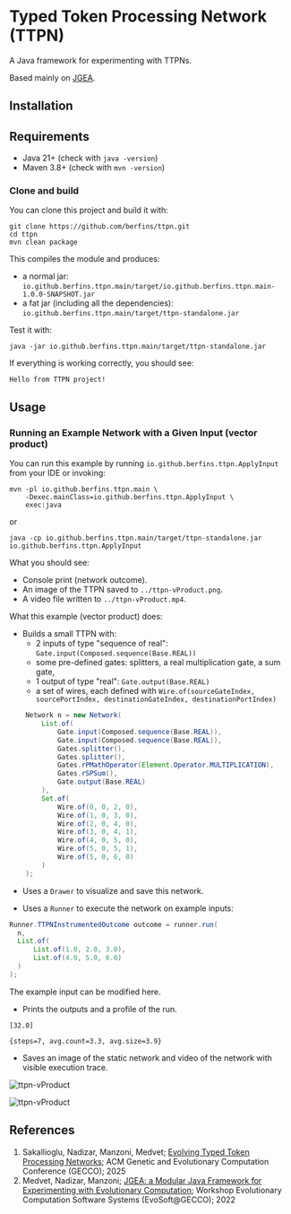 # Typed Token Processing Network (TTPN)

A Java framework for experimenting with TTPNs.

Based mainly on [JGEA](https://github.com/ericmedvet/jgea).

## Installation

## Requirements

- Java 21+ (check with `java -version`)
- Maven 3.8+ (check with `mvn -version`)

### Clone and build

You can clone this project and build it with:
```shell
git clone https://github.com/berfins/ttpn.git
cd ttpn
mvn clean package
```

This compiles the module and produces:
- a normal jar: `io.github.berfins.ttpn.main/target/io.github.berfins.ttpn.main-1.0.0-SNAPSHOT.jar`
- a fat jar (including all the dependencies): `io.github.berfins.ttpn.main/target/ttpn-standalone.jar`

Test it with:
```shell
java -jar io.github.berfins.ttpn.main/target/ttpn-standalone.jar
```

If everything is working correctly, you should see:
```
Hello from TTPN project!
```

## Usage

### Running an Example Network with a Given Input (vector product)

You can run this example by running ```io.github.berfins.ttpn.ApplyInput``` from your IDE or invoking:
```shell
mvn -pl io.github.berfins.ttpn.main \
    -Dexec.mainClass=io.github.berfins.ttpn.ApplyInput \
    exec:java
   ```
or
```shell
java -cp io.github.berfins.ttpn.main/target/ttpn-standalone.jar io.github.berfins.ttpn.ApplyInput
```

What you should see:
- Console print (network outcome).
- An image of the TTPN saved to `../ttpn-vProduct.png`.
- A video file written to `../ttpn-vProduct.mp4`.

What this example (vector product) does:

- Builds a small TTPN with:
  - 2 inputs of type "sequence of real": `Gate.input(Composed.sequence(Base.REAL))`
  - some pre-defined gates: splitters, a real multiplication gate, a sum gate,
  - 1 output of type "real": `Gate.output(Base.REAL)`
  - a set of wires, each defined with `Wire.of(sourceGateIndex, sourcePortIndex, destinationGateIndex, destinationPortIndex)`
```java
    Network n = new Network(
        List.of(
            Gate.input(Composed.sequence(Base.REAL)),
            Gate.input(Composed.sequence(Base.REAL)),
            Gates.splitter(),
            Gates.splitter(),
            Gates.rPMathOperator(Element.Operator.MULTIPLICATION),
            Gates.rSPSum(),
            Gate.output(Base.REAL)
        ),
        Set.of(
            Wire.of(0, 0, 2, 0),
            Wire.of(1, 0, 3, 0),
            Wire.of(2, 0, 4, 0),
            Wire.of(3, 0, 4, 1),
            Wire.of(4, 0, 5, 0),
            Wire.of(5, 0, 5, 1),
            Wire.of(5, 0, 6, 0)
        )
    );
```
- Uses a `Drawer` to visualize and save this network.

- Uses a `Runner` to execute the network on example inputs:
```java
Runner.TTPNInstrumentedOutcome outcome = runner.run(
  n,
  List.of(
      List.of(1.0, 2.0, 3.0),
      List.of(4.0, 5.0, 6.0)
  )
);
```
The example input can be modified here.

- Prints the outputs and a profile of the run.

```[32.0]```

```{steps=7, avg.count=3.3, avg.size=3.9}```


- Saves an image of the static network and video of the network with visible execution trace. 

![ttpn-vProduct](assets/images/ttpn-vProduct.png)


![ttpn-vProduct](assets/images/ttpn-vProduct.gif)



## References
1. <a name="2025-ttpn"></a> Sakallioglu, Nadizar, Manzoni, Medvet; [Evolving Typed Token Processing Networks](https://berfins.github.io/sakallioglu2025ttpn.html); ACM Genetic and Evolutionary Computation Conference (GECCO); 2025
2. <a name="2022-c-mnm-jgea"></a>Medvet, Nadizar, Manzoni; [JGEA: a Modular Java Framework for Experimenting with Evolutionary Computation](https://medvet.inginf.units.it/publications/2022-c-mnm-jgea/); Workshop Evolutionary Computation Software Systems (EvoSoft@GECCO); 2022
